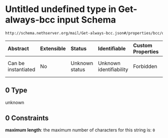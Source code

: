 # Untitled undefined type in Get-always-bcc input Schema

```txt
http://schema.nethserver.org/mail/Get-always-bcc.json#/properties/bcc/oneOf/0
```



| Abstract            | Extensible | Status         | Identifiable            | Custom Properties | Additional Properties | Access Restrictions | Defined In                                                               |
| :------------------ | :--------- | :------------- | :---------------------- | :---------------- | :-------------------- | :------------------ | :----------------------------------------------------------------------- |
| Can be instantiated | No         | Unknown status | Unknown identifiability | Forbidden         | Allowed               | none                | [Get-always-bcc.json\*](mail/Get-always-bcc.json "open original schema") |

## 0 Type

unknown

## 0 Constraints

**maximum length**: the maximum number of characters for this string is: `0`
